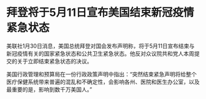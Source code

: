 # 拜登将于5月11日宣布美国结束新冠疫情紧急状态

美联社1月30日消息，美国总统拜登对国会发布声明称，将于5月11日宣布结束与新冠疫情有关的国家紧急状态和公共卫生紧急状态。他反对众议院共和党人本周提交的关于立即结束紧急状态的决议。

美国行政管理和预算局在一份行政政策声明中指出：“突然结束紧急声明将给整个医疗保健系统带来普遍的混乱和不确定性，会影响各州、医院和医生办公室，以及最重要的是，影响到数千万美国人。”

